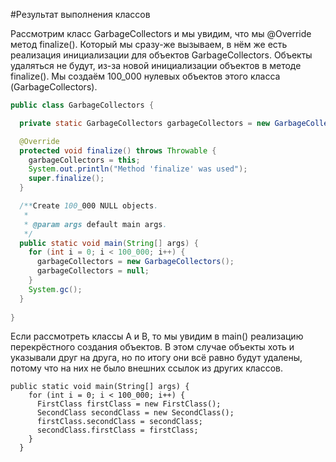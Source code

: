 #Результат выполнения классов

Рассмотрим класс GarbageCollectors и мы увидим, что мы @Override метод finalize().
Который мы сразу-же вызываем, в нём же есть реализация инициализации для объектов GarbageCollectors.
Объекты удаляться не будут, из-за новой инициализации объектов в методе finalize().
Мы создаём 100_000 нулевых объектов этого класса (GarbageCollectors).

```java
public class GarbageCollectors {

  private static GarbageCollectors garbageCollectors = new GarbageCollectors();

  @Override
  protected void finalize() throws Throwable {
    garbageCollectors = this;
    System.out.println("Method 'finalize' was used");
    super.finalize();
  }

  /**Create 100_000 NULL objects.
   *
   * @param args default main args.
   */
  public static void main(String[] args) {
    for (int i = 0; i < 100_000; i++) {
      garbageCollectors = new GarbageCollectors();
      garbageCollectors = null;
    }
    System.gc();
  }
  
}
```

Если рассмотреть классы А и В, то мы увидим в main() реализацию перекрёстного создания объектов.
В этом случае объекты хоть и указывали друг на друга, но по итогу они всё равно будут удалены,
потому что на них не было внешних ссылок из других классов.

```
public static void main(String[] args) {
    for (int i = 0; i < 100_000; i++) {
      FirstClass firstClass = new FirstClass();
      SecondClass secondClass = new SecondClass();
      firstClass.secondClass = secondClass;
      secondClass.firstClass = firstClass;
    }
  }
```